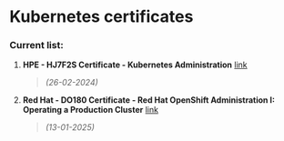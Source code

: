 # Kubernetes certificates

### Current list:

1. **HPE - HJ7F2S Certificate - Kubernetes Administration** [link](</Kubernetes/HJ7F2S Certificate - Kubernetes Administration - Michał Walter.pdf>)
    >*(26-02-2024)*
2. **Red Hat - DO180 Certificate - Red Hat OpenShift Administration I: Operating a Production Cluster** [link](</Kubernetes/DO180 Certificate - Red Hat OpenShift Administration I - Michał Walter.pdf>)
    >*(13-01-2025)*